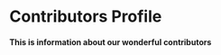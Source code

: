 # Contributors Profile

#### This is information about our wonderful contributors

<div class="container">
<div id="display"></div>
</div>









<script>
var json_data= [
    {
      "login": "khusbuchandra",
      "id": 35678241,
      "avatar_url": "https://avatars2.githubusercontent.com/u/35678241?v=4",
      "gravatar_id": "",
      "url": "https://api.github.com/users/khusbuchandra",
      "html_url": "https://github.com/khusbuchandra",
      "followers_url": "https://api.github.com/users/khusbuchandra/followers",
      "following_url": "https://api.github.com/users/khusbuchandra/following{/other_user}",
      "gists_url": "https://api.github.com/users/khusbuchandra/gists{/gist_id}",
      "starred_url": "https://api.github.com/users/khusbuchandra/starred{/owner}{/repo}",
      "subscriptions_url": "https://api.github.com/users/khusbuchandra/subscriptions",
      "organizations_url": "https://api.github.com/users/khusbuchandra/orgs",
      "repos_url": "https://api.github.com/users/khusbuchandra/repos",
      "events_url": "https://api.github.com/users/khusbuchandra/events{/privacy}",
      "received_events_url": "https://api.github.com/users/khusbuchandra/received_events",
      "type": "User",
      "site_admin": false,
      "contributions": 41
    },
    {
      "login": "tanyagupta",
      "id": 8497274,
      "avatar_url": "https://avatars3.githubusercontent.com/u/8497274?v=4",
      "gravatar_id": "",
      "url": "https://api.github.com/users/tanyagupta",
      "html_url": "https://github.com/tanyagupta",
      "followers_url": "https://api.github.com/users/tanyagupta/followers",
      "following_url": "https://api.github.com/users/tanyagupta/following{/other_user}",
      "gists_url": "https://api.github.com/users/tanyagupta/gists{/gist_id}",
      "starred_url": "https://api.github.com/users/tanyagupta/starred{/owner}{/repo}",
      "subscriptions_url": "https://api.github.com/users/tanyagupta/subscriptions",
      "organizations_url": "https://api.github.com/users/tanyagupta/orgs",
      "repos_url": "https://api.github.com/users/tanyagupta/repos",
      "events_url": "https://api.github.com/users/tanyagupta/events{/privacy}",
      "received_events_url": "https://api.github.com/users/tanyagupta/received_events",
      "type": "User",
      "site_admin": false,
      "contributions": 30
    },
    {
      "login": "sgluzins",
      "id": 2319637,
      "avatar_url": "https://avatars1.githubusercontent.com/u/2319637?v=4",
      "gravatar_id": "",
      "url": "https://api.github.com/users/sgluzins",
      "html_url": "https://github.com/sgluzins",
      "followers_url": "https://api.github.com/users/sgluzins/followers",
      "following_url": "https://api.github.com/users/sgluzins/following{/other_user}",
      "gists_url": "https://api.github.com/users/sgluzins/gists{/gist_id}",
      "starred_url": "https://api.github.com/users/sgluzins/starred{/owner}{/repo}",
      "subscriptions_url": "https://api.github.com/users/sgluzins/subscriptions",
      "organizations_url": "https://api.github.com/users/sgluzins/orgs",
      "repos_url": "https://api.github.com/users/sgluzins/repos",
      "events_url": "https://api.github.com/users/sgluzins/events{/privacy}",
      "received_events_url": "https://api.github.com/users/sgluzins/received_events",
      "type": "User",
      "site_admin": false,
      "contributions": 23
    },
    {
      "login": "sonalikatara",
      "id": 4163671,
      "avatar_url": "https://avatars0.githubusercontent.com/u/4163671?v=4",
      "gravatar_id": "",
      "url": "https://api.github.com/users/sonalikatara",
      "html_url": "https://github.com/sonalikatara",
      "followers_url": "https://api.github.com/users/sonalikatara/followers",
      "following_url": "https://api.github.com/users/sonalikatara/following{/other_user}",
      "gists_url": "https://api.github.com/users/sonalikatara/gists{/gist_id}",
      "starred_url": "https://api.github.com/users/sonalikatara/starred{/owner}{/repo}",
      "subscriptions_url": "https://api.github.com/users/sonalikatara/subscriptions",
      "organizations_url": "https://api.github.com/users/sonalikatara/orgs",
      "repos_url": "https://api.github.com/users/sonalikatara/repos",
      "events_url": "https://api.github.com/users/sonalikatara/events{/privacy}",
      "received_events_url": "https://api.github.com/users/sonalikatara/received_events",
      "type": "User",
      "site_admin": false,
      "contributions": 19
    },
    {
      "login": "PepperAddict",
      "id": 4171505,
      "avatar_url": "https://avatars3.githubusercontent.com/u/4171505?v=4",
      "gravatar_id": "",
      "url": "https://api.github.com/users/PepperAddict",
      "html_url": "https://github.com/PepperAddict",
      "followers_url": "https://api.github.com/users/PepperAddict/followers",
      "following_url": "https://api.github.com/users/PepperAddict/following{/other_user}",
      "gists_url": "https://api.github.com/users/PepperAddict/gists{/gist_id}",
      "starred_url": "https://api.github.com/users/PepperAddict/starred{/owner}{/repo}",
      "subscriptions_url": "https://api.github.com/users/PepperAddict/subscriptions",
      "organizations_url": "https://api.github.com/users/PepperAddict/orgs",
      "repos_url": "https://api.github.com/users/PepperAddict/repos",
      "events_url": "https://api.github.com/users/PepperAddict/events{/privacy}",
      "received_events_url": "https://api.github.com/users/PepperAddict/received_events",
      "type": "User",
      "site_admin": false,
      "contributions": 18
    },
    {
      "login": "agonzalez0515",
      "id": 21042658,
      "avatar_url": "https://avatars2.githubusercontent.com/u/21042658?v=4",
      "gravatar_id": "",
      "url": "https://api.github.com/users/agonzalez0515",
      "html_url": "https://github.com/agonzalez0515",
      "followers_url": "https://api.github.com/users/agonzalez0515/followers",
      "following_url": "https://api.github.com/users/agonzalez0515/following{/other_user}",
      "gists_url": "https://api.github.com/users/agonzalez0515/gists{/gist_id}",
      "starred_url": "https://api.github.com/users/agonzalez0515/starred{/owner}{/repo}",
      "subscriptions_url": "https://api.github.com/users/agonzalez0515/subscriptions",
      "organizations_url": "https://api.github.com/users/agonzalez0515/orgs",
      "repos_url": "https://api.github.com/users/agonzalez0515/repos",
      "events_url": "https://api.github.com/users/agonzalez0515/events{/privacy}",
      "received_events_url": "https://api.github.com/users/agonzalez0515/received_events",
      "type": "User",
      "site_admin": false,
      "contributions": 10
    },
    {
      "login": "digilou",
      "id": 8865558,
      "avatar_url": "https://avatars1.githubusercontent.com/u/8865558?v=4",
      "gravatar_id": "",
      "url": "https://api.github.com/users/digilou",
      "html_url": "https://github.com/digilou",
      "followers_url": "https://api.github.com/users/digilou/followers",
      "following_url": "https://api.github.com/users/digilou/following{/other_user}",
      "gists_url": "https://api.github.com/users/digilou/gists{/gist_id}",
      "starred_url": "https://api.github.com/users/digilou/starred{/owner}{/repo}",
      "subscriptions_url": "https://api.github.com/users/digilou/subscriptions",
      "organizations_url": "https://api.github.com/users/digilou/orgs",
      "repos_url": "https://api.github.com/users/digilou/repos",
      "events_url": "https://api.github.com/users/digilou/events{/privacy}",
      "received_events_url": "https://api.github.com/users/digilou/received_events",
      "type": "User",
      "site_admin": false,
      "contributions": 7
    },
    {
      "login": "amr08",
      "id": 17239196,
      "avatar_url": "https://avatars3.githubusercontent.com/u/17239196?v=4",
      "gravatar_id": "",
      "url": "https://api.github.com/users/amr08",
      "html_url": "https://github.com/amr08",
      "followers_url": "https://api.github.com/users/amr08/followers",
      "following_url": "https://api.github.com/users/amr08/following{/other_user}",
      "gists_url": "https://api.github.com/users/amr08/gists{/gist_id}",
      "starred_url": "https://api.github.com/users/amr08/starred{/owner}{/repo}",
      "subscriptions_url": "https://api.github.com/users/amr08/subscriptions",
      "organizations_url": "https://api.github.com/users/amr08/orgs",
      "repos_url": "https://api.github.com/users/amr08/repos",
      "events_url": "https://api.github.com/users/amr08/events{/privacy}",
      "received_events_url": "https://api.github.com/users/amr08/received_events",
      "type": "User",
      "site_admin": false,
      "contributions": 3
    },
    {
      "login": "desdemonhu",
      "id": 26439524,
      "avatar_url": "https://avatars0.githubusercontent.com/u/26439524?v=4",
      "gravatar_id": "",
      "url": "https://api.github.com/users/desdemonhu",
      "html_url": "https://github.com/desdemonhu",
      "followers_url": "https://api.github.com/users/desdemonhu/followers",
      "following_url": "https://api.github.com/users/desdemonhu/following{/other_user}",
      "gists_url": "https://api.github.com/users/desdemonhu/gists{/gist_id}",
      "starred_url": "https://api.github.com/users/desdemonhu/starred{/owner}{/repo}",
      "subscriptions_url": "https://api.github.com/users/desdemonhu/subscriptions",
      "organizations_url": "https://api.github.com/users/desdemonhu/orgs",
      "repos_url": "https://api.github.com/users/desdemonhu/repos",
      "events_url": "https://api.github.com/users/desdemonhu/events{/privacy}",
      "received_events_url": "https://api.github.com/users/desdemonhu/received_events",
      "type": "User",
      "site_admin": false,
      "contributions": 3
    }
  ];



      
      
var html = '<table class="table table-bordered"><thead><tr><th>Name</th><th>GitHub</th><th>Gists</th><th>Starred</th><th>Subscriptions</th><th>Repos</th><th>Contributions</th><tbody>'
for (var i in json_data){
    html = html+"<tr><td><img style='width:150px;' src='" +json_data[i]["avatar_url"]+"'>"+"</td><td><a href='"+json_data[i]["html_url"]+"'>"+json_data[i]["login"]+"</a></td>"
    +"<td><a href='"+json_data[i]["gists_url"].substring(0,json_data[i]["gists_url"].indexOf('{'))+"'>link</a></td><td><a href='"+json_data[i]["starred_url"].substring(0,json_data[i]["starred_url"].indexOf('{'))+"'>link</a>"+"</td><td><a href='"
     +json_data[i]["subscriptions_url"]+"'>link</a></td><td><a href='"+json_data[i]["repos_url"]+"'>link</td><td>"+json_data[i]["contributions"]+"</td></tr>"
}
html=html+'</tbody></table>'
document.getElementById("display").innerHTML= html;

</script>
